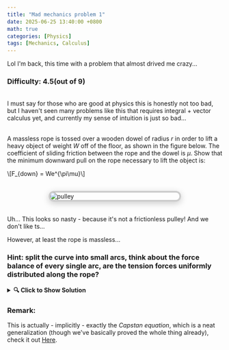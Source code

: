 ```yaml
---
title: "Mad mechanics problem 1"
date: 2025-06-25 13:40:00 +0800
math: true
categories: [Physics]
tags: [Mechanics, Calculus]
---
```


Lol I'm back, this time with a problem that almost drived me crazy...

### Difficulty: 4.5(out of 9)

<br>I must say for those who are good at physics this is honestly not too bad, but I haven't seen many problems like this that requires integral + vector calculus yet, and currently my sense of intuition is just so bad...<br><br>

A massless rope is tossed over a wooden dowel of radius $r$ in order to lift a heavy object of weight $W$ off of the floor, as shown in the figure below. The coefficient of sliding friction between the rope and the dowel is $\mu$. Show that the minimum downward pull on the rope necessary to lift the object is:
<p>
\[F_{down} = We^{\pi\mu}\]
</p>


<img src="{{ '/assets/img/pulley.png' | relative_url }}" alt="pulley" class="framed-image" />
<style>
  .framed-image {
    display: block;
    margin: 2rem auto;
    max-width: 60%;
    border: 4px solid #ccc;
    border-radius: 12px;
    box-shadow: 0 4px 16px rgba(0, 0, 0, 0.2);
  }
</style>

Uh... This looks so nasty - because it's not a frictionless pulley! And we don't like ts...

However, at least the rope is massless...

### Hint: split the curve into small arcs, think about the force balance of every single arc, are the tension forces uniformly distributed along the rope?

<details>
  <summary><strong>🔍 Click to Show Solution</strong></summary>
  <br>
  <p>
    Summary: get inspired from the proof of the magnitude of centripetal accelerations from uniform circular motion, take a small displacement on the circle, and make it approach zero!
  </p>
  <br>
    <div style="text-align: center;">
    <img src="/assets/img/mech1.png" alt="mechanics 1" style="max-width: 100%; height: auto; border-radius: 12px; box-shadow: 0 4px 8px rgba(0, 0, 0, 0.2);" />
    </div>
    <br>
    <p>
    One intuitive approach is to start by thinking about what happens when the forces on the two sides are the same - as for a frictionless pulley. In that case, one might think the weight will be lifted - no, or more rigorously, if and only if the weight is somehow in the air. In reality the weight will remain static, because friction on the wooden dowel will "eat up" the tension force given by $F_{down}$ bit by bit and eventually much less than $W$ when it reaches the other side.<br><br>
    This thought experiment gives us a strong intuition to see that $W$ causes the rope to gain a normal force at each point on the pulley, which creates friction, the friction adds up along the curve, and eventually becoming the magnitude of the desired $F_{down}$ on the other side.<br><br>

    So what about let's just take two close points on the arc then? <br><br>

    In the figure on the left below we see that we can form a triangle (the arc is approximated as a segment) with long side $T$ and short side
    $∆N$. In the figure on the right below we see a triangle with long side $r$ and short side $r∆θ$. These
    triangles are similar, so $\frac{r}{∆θr} = \frac{∆N}{T}$.<br><br>

    So,

        \[
        \Delta N = T \Delta\theta \implies dN =T d\theta \quad (1)
        \]

    For friction, we have $∆f=\mu ∆N \quad (2)$.<br><br>

    Crucially, we should notice that the $T$ here is the final, equalized forces in of tension in the two directions, specifically:
    \[T = \vert \vec{T}(\theta) \vert = \vert \vec{T}(\theta+∆θ)-\vec{∆f} \vert\]


    We take the magnitude:
    \[ T(\theta) = T(\theta+∆θ)-∆f \]

    And we see as $\theta \longrightarrow 0$, this equation simply becomes:

    \[dT = df \quad (3)\]

    
    Finally we plug $(3)$ into $(2)$ and then into $(1)$, and we get

        \[
        \frac{dT}{T} = \mu\,d\theta
        \Rightarrow \int_{T_0}^{T_{\pi}} \frac{dT}{T} = \mu \int_0^{\pi} d\theta
        \Rightarrow \ln\left( \frac{T_{\pi}}{T_0} \right) = \mu \pi
        \Rightarrow T_{\pi} = T_0 e^{\mu \pi}
        \]

        Since \( T_0 = W \) is the tension on the weight side, and \( T_{\pi} = F_{\text{down}} \), the force we apply must be:

        \[
        F_{\text{down}} = W e^{\mu \pi}
        \]

    Fully understanding this problem + writing this solution took me hours(rip), there are actually mulitple ways to prove it but this one is the most elegant in my perspective.
    </p>


</details>

### Remark: 

This is actually - implicitly - exactly the _Capstan equation_, which is a neat generalization (though we've basically proved the whole thing already), check it out [Here](https://en.wikipedia.org/wiki/Capstan_equation).




